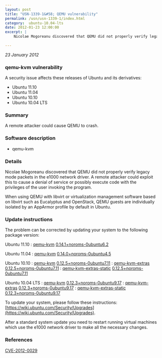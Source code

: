 ```yaml
---
layout: post
title: "USN-1339-1&#58; QEMU vulnerability"
permalink: /usn/usn-1339-1/index.html
category:  ubuntu-10.04-lts
date: 2012-01-23 12:00:00
excerpt: |
    Nicolae Mogoreanu discovered that QEMU did not properly verify legacy mode packets in the e1000 network driver. A remote attacker could exploit this to cause a denial of service or possibly execute code with the privileges of the user invoking the program.
    
--- 
```

 
 

*23 January 2012*

### qemu-kvm vulnerability

A security issue affects these releases of Ubuntu and its derivatives:

* Ubuntu 11.10
* Ubuntu 11.04
* Ubuntu 10.10
* Ubuntu 10.04 LTS

### Summary

A remote attacker could cause QEMU to crash. 

### Software description

* qemu-kvm 

### Details

Nicolae Mogoreanu discovered that QEMU did not properly verify legacy mode packets in the e1000 network driver. A remote attacker could exploit this to cause a denial of service or possibly execute code with the privileges of the user invoking the program.

When using QEMU with libvirt or virtualization management software based on libvirt such as Eucalyptus and OpenStack, QEMU guests are individually isolated by an AppArmor profile by default in Ubuntu. 

### Update instructions

The problem can be corrected by updating your system to the following package version:

Ubuntu 11.10
 : [qemu-kvm](https://launchpad.net/ubuntu/+source/qemu-kvm) <span> [0.14.1+noroms-0ubuntu6.2](https://launchpad.net/ubuntu/+source/qemu-kvm/0.14.1+noroms-0ubuntu6.2) </span> 

Ubuntu 11.04
 : [qemu-kvm](https://launchpad.net/ubuntu/+source/qemu-kvm) <span> [0.14.0+noroms-0ubuntu4.5](https://launchpad.net/ubuntu/+source/qemu-kvm/0.14.0+noroms-0ubuntu4.5) </span> 

Ubuntu 10.10
 : [qemu-kvm](https://launchpad.net/ubuntu/+source/qemu-kvm) <span> [0.12.5+noroms-0ubuntu7.11](https://launchpad.net/ubuntu/+source/qemu-kvm/0.12.5+noroms-0ubuntu7.11) </span> 
 : [qemu-kvm-extras](https://launchpad.net/ubuntu/+source/qemu-kvm) <span> [0.12.5+noroms-0ubuntu7.11](https://launchpad.net/ubuntu/+source/qemu-kvm/0.12.5+noroms-0ubuntu7.11) </span> 
 : [qemu-kvm-extras-static](https://launchpad.net/ubuntu/+source/qemu-kvm) <span> [0.12.5+noroms-0ubuntu7.11](https://launchpad.net/ubuntu/+source/qemu-kvm/0.12.5+noroms-0ubuntu7.11) </span> 

Ubuntu 10.04 LTS
 : [qemu-kvm](https://launchpad.net/ubuntu/+source/qemu-kvm) <span> [0.12.3+noroms-0ubuntu9.17](https://launchpad.net/ubuntu/+source/qemu-kvm/0.12.3+noroms-0ubuntu9.17) </span> 
 : [qemu-kvm-extras](https://launchpad.net/ubuntu/+source/qemu-kvm) <span> [0.12.3+noroms-0ubuntu9.17](https://launchpad.net/ubuntu/+source/qemu-kvm/0.12.3+noroms-0ubuntu9.17) </span> 
 : [qemu-kvm-extras-static](https://launchpad.net/ubuntu/+source/qemu-kvm) <span> [0.12.3+noroms-0ubuntu9.17](https://launchpad.net/ubuntu/+source/qemu-kvm/0.12.3+noroms-0ubuntu9.17) </span> 

To update your system, please follow these instructions: [https://wiki.ubuntu.com/Security/Upgrades](https://wiki.ubuntu.com/Security/Upgrades).

After a standard system update you need to restart running virtual machines which use the e1000 network driver to make all the necessary changes. 

### References

 
 [CVE-2012-0029](http://people.ubuntu.com/~ubuntu-security/cve/CVE-2012-0029)
 

